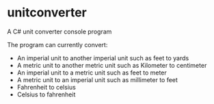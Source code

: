 # unitconverter
A C# unit converter console program

The program can currently convert:
* An imperial unit to another imperial unit such as feet to yards
* A metric unit to another metric unit such as Kilometer to centimeter
* An imperial unit to a metric unit such as feet to meter
* A metric unit to an imperial unit such as millimeter to feet
* Fahrenheit to celsius
* Celsius to fahrenheit